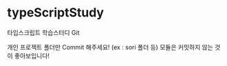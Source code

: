 # typeScriptStudy
타입스크립트 학습스터디 Git


개인 프로젝트 폴더만 Commit 해주세요! (ex : sori 폴더 등)
모듈은 커밋하지 않는 것이 좋아보입니다!

